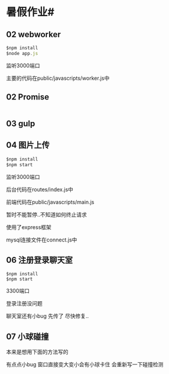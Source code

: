 # 暑假作业#







## 02 webworker ##

```javascript
$npm install
$node app.js
```

监听3000端口

主要的代码在public/javascripts/worker.js中

## 02 Promise

```

```





## 03 gulp





## 04 图片上传

```javascript
$npm install
$npm start
```

监听3000端口 

后台代码在routes/index.js中

前端代码在public/javascripts/main.js

暂时不能暂停..不知道如何终止请求

使用了express框架

mysql连接文件在connect.js中



## 06 注册登录聊天室

```
$npm install
$npm start
```

3300端口

登录注册没问题

聊天室还有小bug  先传了  尽快修复..



## 07 小球碰撞

本来是想用下面的方法写的  

有点点小bug  窗口直接变大变小会有小球卡住  会重新写一下碰撞检测